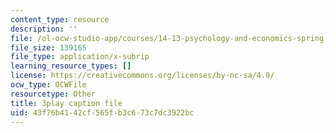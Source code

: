```yaml
---
content_type: resource
description: ''
file: /ol-ocw-studio-app/courses/14-13-psychology-and-economics-spring-2020/43f76b4142cf565fb3c673c7dc3922bc_iNqssktTto.vtt
file_size: 139165
file_type: application/x-subrip
learning_resource_types: []
license: https://creativecommons.org/licenses/by-nc-sa/4.0/
ocw_type: OCWFile
resourcetype: Other
title: 3play caption file
uid: 43f76b41-42cf-565f-b3c6-73c7dc3922bc
---
```

